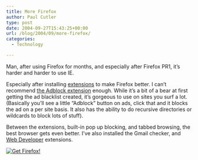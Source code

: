 ```yaml
---
title: More Firefox
author: Paul Cutler
type: post
date: 2004-09-27T15:43:25+00:00
url: /blog/2004/09/more-firefox/
categories:
  - Technology

---
```

Man, after using Firefox for months, and especially after Firefox PR1, it&#8217;s harder and harder to use IE.

Especially after installing [extensions][1] to make Firefox better. I can&#8217;t recommend [the Adblock extension][2] enough. While it&#8217;s a bit of a bear at first getting the ad blacklist created, it&#8217;s gorgeous to use on sites you surf a lot. (Basically you&#8217;ll see a little &#8220;Adblock&#8221; button on ads, click that and it blocks the ad on a per site basis. It also has the ability to do recursive directories or wildcards to block lots of stuff).

Between the extensions, built-in pop up blocking, and tabbed browsing, the best browser gets even better. I&#8217;ve also installed the Gmail checker, and [Web Developer][3] extensions.

[<img border="0" alt="Get Firefox!" title="Get Firefox!" src="https://i2.wp.com/www.spreadfirefox.com/community/images/affiliates/Buttons/120x60/rediscover.gif?w=700" data-recalc-dims="1" />][4]

 [1]: http://update.mozilla.org/?application=firefox
 [2]: http://update.mozilla.org/extensions/moreinfo.php?id=10
 [3]: http://update.mozilla.org/extensions/moreinfo.php?id=60
 [4]: http://www.spreadfirefox.com/?q=affiliates&id=0&t=80